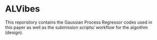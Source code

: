 # ALVibes
This reporsitory contains the Gaussian Process Regressor codes used in this paper as well as the submission scripts/ workflow for the algoithm (design).
